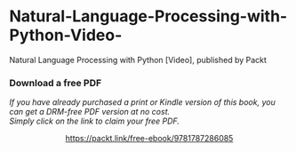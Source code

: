 # Natural-Language-Processing-with-Python-Video-
Natural Language Processing with Python [Video], published by Packt
### Download a free PDF

 <i>If you have already purchased a print or Kindle version of this book, you can get a DRM-free PDF version at no cost.<br>Simply click on the link to claim your free PDF.</i>
<p align="center"> <a href="https://packt.link/free-ebook/9781787286085">https://packt.link/free-ebook/9781787286085 </a> </p>